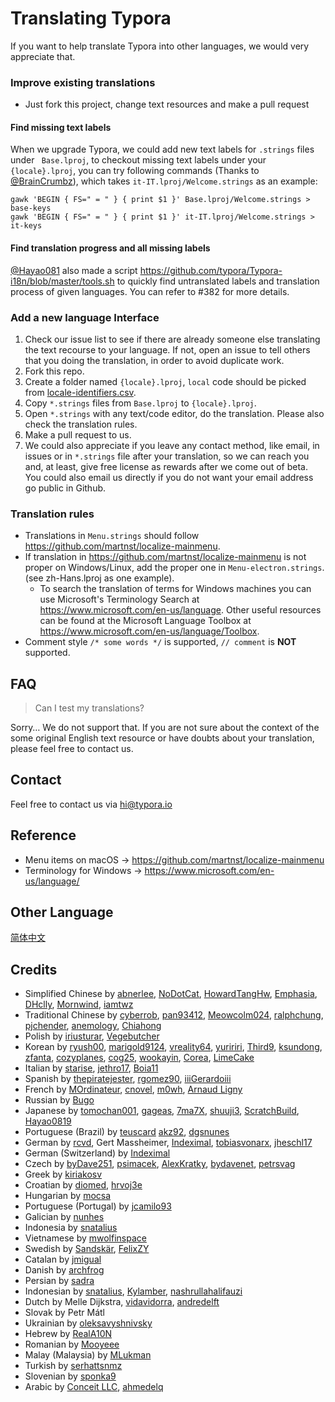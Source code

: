 # Translating Typora

If you want to help translate Typora into other languages, we would very appreciate that.

### Improve existing translations

- Just fork this project, change text resources and make a pull request

#### Find missing text labels

When we upgrade Typora, we could add new text labels for `.strings` files under ` Base.lproj`, to checkout missing text labels under your `{locale}.lproj`, you can try following commands (Thanks to [@BrainCrumbz](https://github.com/BrainCrumbz)), which takes `it-IT.lproj/Welcome.strings` as an example:

```shell
gawk 'BEGIN { FS=" = " } { print $1 }' Base.lproj/Welcome.strings > base-keys
gawk 'BEGIN { FS=" = " } { print $1 }' it-IT.lproj/Welcome.strings > it-keys
```

#### Find translation progress and all missing labels

[@Hayao081](https://github.com/Hayao0819) also made a script <https://github.com/typora/Typora-i18n/blob/master/tools.sh> to quickly find untranslated labels and translation process of given languages. You can refer to #382 for more details.

### Add a new language Interface

1. Check our issue list to see if there are already someone else translating the text recourse to your language. If not, open an issue to tell others that you doing the translation, in order to avoid duplicate work.
2. Fork this repo.
3. Create a folder named `{locale}.lproj`, `local` code should be picked from [locale-identifiers.csv](locale-identifiers.csv).
4. Copy `*.strings` files from `Base.lproj` to `{locale}.lproj`.
5. Open `*.strings` with any text/code editor, do the translation. Please also check the translation rules.
6. Make a pull request to us.
7. We could also appreciate if you leave any contact method, like email, in issues or in `*.strings` file after your translation, so we can reach you and, at least, give free license as rewards after we come out of beta. You could also email us directly if you do not want your email address go public in Github.

### Translation rules

- Translations in `Menu.strings` should follow <https://github.com/martnst/localize-mainmenu>.
- If translation in <https://github.com/martnst/localize-mainmenu> is not proper on Windows/Linux, add the proper one in `Menu-electron.strings`. (see zh-Hans.lproj as one example).
  - To search the translation of terms for Windows machines you can use Microsoft's Terminology Search at <https://www.microsoft.com/en-us/language>. Other useful resources can be found at the Microsoft Language Toolbox at <https://www.microsoft.com/en-us/language/Toolbox>.
- Comment style `/* some words */` is supported, `// comment` is **NOT** supported.

## FAQ

> Can I test my translations?

Sorry… We do not support that. If you are not sure about the context of the some original English text resource or have doubts about your translation, please feel free to contact us.

## Contact

Feel free to contact us via <hi@typora.io>

## Reference

- Menu items on macOS → https://github.com/martnst/localize-mainmenu
- Terminology for Windows → https://www.microsoft.com/en-us/language/

## Other Language
[简体中文](Readme-zh.md)

## Credits

- Simplified Chinese by [abnerlee](https://github.com/abnerlee), [NoDotCat](https://github.com/NoDotCat), [HowardTangHw](https://github.com/HowardTangHw),  [Emphasia](https://github.com/Emphasia), [DHclly](https://github.com/DHclly), [Mornwind](https://github.com/Mornwind), [iamtwz](https://github.com/iamtwz)
- Traditional Chinese by [cyberrob](https://github.com/cyberrob), [pan93412](https://github.com/pan93412), [Meowcolm024](https://github.com/Meowcolm024), [ralphchung](https://github.com/ralphchung), [pjchender](https://github.com/pjchender), [anemology](https://github.com/anemology), [Chiahong](https://github.com/ChiahongHong/)
- Polish by  [iriusturar](https://github.com/iriusturar), [Vegebutcher](https://github.com/Vegebutcher)
- Korean by  [ryush00](https://github.com/ryush00),  [marigold9124](https://github.com/marigold9124), [vreality64](https://github.com/vreality64), [yuririri](https://github.com/yuririri), [Third9](https://github.com/Third9), [ksundong](https://github.com/ksundong), [zfanta](https://github.com/zfanta), [cozyplanes](https://github.com/cozyplanes), [cog25](https://github.com/cog25), [wookayin](https://github.com/wookayin), [Corea](https://github.com/Corea), [LimeCake](https://github.com/LimeCake)
- Italian by  [starise](https://github.com/starise), [jethro17](https://github.com/jethro17), [Boia11](https://github.com/Boia11)
- Spanish by  [thepiratejester](https://github.com/thepiratejester), [rgomez90](https://github.com/rgomez90), [iiiGerardoiii](https://github.com/iiiGerardoiii)
- French by [MOrdinateur](https://github.com/MOrdinateur), [cnovel](https://github.com/cnovel), [m0wh](https://github.com/m0wh), [Arnaud Ligny](https://github.com/ArnaudLigny)
- Russian by [Bugo](https://github.com/dragomano)
- Japanese by [tomochan001](https://github.com/tomochan001), [gageas](https://github.com/gageas), [7ma7X](https://github.com/7ma7X), [shuuji3](https://github.com/shuuji3), [ScratchBuild](https://github.com/ScratchBuild), [Hayao0819](https://github.com/Hayao0819)
- Portuguese (Brazil) by [teuscard](https://github.com/teuscard) [akz92](https://github.com/akz92), [dgsnunes](https://github.com/dgsnunes)
- German by [rcvd](https://github.com/rcvd), Gert Massheimer, [Indeximal](https://github.com/Indeximal), [tobiasvonarx](https://github.com/tobiasvonarx), [jheschl17](https://github.com/Jheschl17/)
- German (Switzerland) by [Indeximal](https://github.com/Indeximal)
- Czech by [byDave251](https://github.com/byDave251), [psimacek](https://github.com/psimacek), [AlexKratky](https://github.com/AlexKratky), [bydavenet](https://github.com/bydavenet), [petrsvag](https://github.com/petrsvag)
- Greek by [kiriakosv](https://github.com/kiriakosv)
- Croatian by [diomed](https://github.com/diomed), [hrvoj3e](https://github.com/hrvoj3e)
- Hungarian by [mocsa](https://github.com/mocsa)
- Portuguese (Portugal) by [jcamilo93](https://github.com/jcamilo93)
- Galician by [nunhes](https://github.com/nunhes)
- Indonesia by [snatalius](https://github.com/snatalius)
- Vietnamese by [mwolfinspace](https://github.com/mwolfinspace)
- Swedish by [Sandskär](https://github.com/passar), [FelixZY](https://github.com/FelixZY)
- Catalan by [jmigual](https://github.com/jmigual)
- Danish by [archfrog](https://github.com/archfrog)
- Persian by [sadra](https://github.com/sadra)
- Indonesian by [snatalius](https://github.com/snatalius), [Kylamber](https://github.com/Kylamber), [nashrullahalifauzi](https://github.com/nashrullahalifauzi)
- Dutch by Melle Dijkstra, [vidavidorra](https://github.com/vidavidorra), [andredelft](https://github.com/andredelft)
- Slovak by Petr Mátl
- Ukrainian by [oleksavyshnivsky](https://github.com/oleksavyshnivsky)
- Hebrew by [RealA10N](https://github.com/RealA10N)
- Romanian by [Mooyeee](https://github.com/Mooyeee)
- Malay (Malaysia) by [MLukman](https://github.com/MLukman)
- Turkish by [serhattsnmz](https://github.com/serhattsnmz)
- Slovenian by [sponka9](https://github.com/sponka9/)
- Arabic by [Conceit LLC](https://github.com/hiconceit/), [ahmedelq](https://github.com/ahmedelq/)
